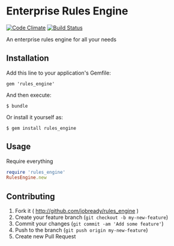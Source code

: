 # Enterprise Rules Engine

[![Code Climate](https://codeclimate.com/github/jobready/rules_engine.png)](https://codeclimate.com/github/jobready/rules_engine)
[![Build Status](https://travis-ci.org/jobready/rules_engine.svg)](https://travis-ci.org/jobready/rules_engine)


An enterprise rules engine for all your needs


## Installation

Add this line to your application's Gemfile:

    gem 'rules_engine'

And then execute:

    $ bundle

Or install it yourself as:

    $ gem install rules_engine

## Usage

Require everything

```ruby
require 'rules_engine'
RulesEngine.new
```

## Contributing

1. Fork it ( http://github.com/jobready/rules_engine )
2. Create your feature branch (`git checkout -b my-new-feature`)
3. Commit your changes (`git commit -am 'Add some feature'`)
4. Push to the branch (`git push origin my-new-feature`)
5. Create new Pull Request
